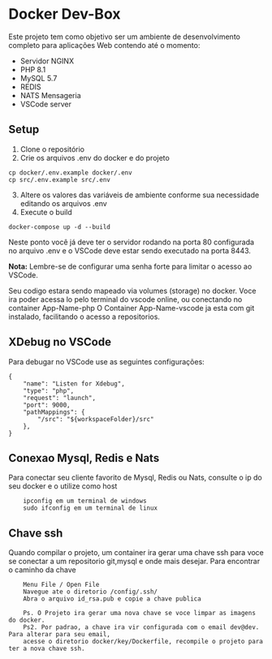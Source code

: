 # Docker Dev-Box

Este projeto tem como objetivo ser um ambiente de desenvolvimento completo para aplicações Web contendo até o momento:

- Servidor NGINX
- PHP 8.1
- MySQL 5.7
- REDIS
- NATS Mensageria
- VSCode server

## Setup

1. Clone o repositório
2. Crie os arquivos .env do docker e do projeto
```
cp docker/.env.example docker/.env
cp src/.env.example src/.env
```
3. Altere os valores das variáveis de ambiente conforme sua necessidade editando os arquivos .env
4. Execute o build
```
docker-compose up -d --build
```
Neste ponto você já deve ter o servidor rodando na porta 80 configurada no arquivo .env e o VSCode deve estar sendo executado na porta 8443.

**Nota:** Lembre-se de configurar uma senha forte para limitar o acesso ao VSCode.

Seu codigo estara sendo mapeado via volumes (storage) no docker. Voce ira poder acessa lo pelo terminal do vscode online, ou conectando no container App-Name-php
O Container App-Name-vscode ja esta com git instalado, facilitando o acesso a repositorios.

## XDebug no VSCode
Para debugar no VSCode use as seguintes configurações:
```
{
    "name": "Listen for Xdebug",
    "type": "php",
    "request": "launch",
    "port": 9000,
    "pathMappings": {
        "/src": "${workspaceFolder}/src"
    },
}
```

## Conexao Mysql, Redis e Nats
Para conectar seu cliente favorito de Mysql, Redis ou Nats, consulte o ip do seu docker e o utilize como host
```
    ipconfig em um terminal de windows
    sudo ifconfig em um terminal de linux
```
## Chave ssh 
Quando compilar o projeto, um container ira gerar uma chave ssh para voce se conectar a um repositorio git,mysql e onde mais desejar.
Para encontrar o caminho da chave 
```
    Menu File / Open File 
    Navegue ate o diretorio /config/.ssh/
    Abra o arquivo id_rsa.pub e copie a chave publica

    Ps. O Projeto ira gerar uma nova chave se voce limpar as imagens do docker.
    Ps2. Por padrao, a chave ira vir configurada com o email dev@dev. Para alterar para seu email, 
    acesse o diretorio docker/key/Dockerfile, recompile o projeto para ter a nova chave ssh.


